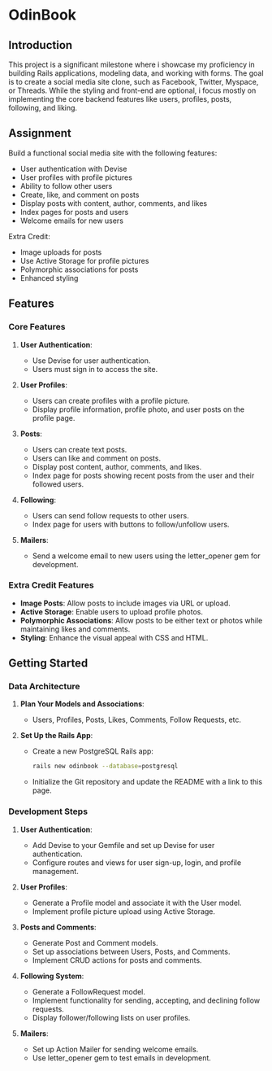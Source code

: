 # OdinBook

## Introduction

This project is a significant milestone where i showcase my proficiency in building Rails applications, modeling data, and working with forms. The goal is to create a social media site clone, such as Facebook, Twitter, Myspace, or Threads. While the styling and front-end are optional, i focus mostly on implementing the core backend features like users, profiles, posts, following, and liking.

## Assignment

Build a functional social media site with the following features:

- User authentication with Devise
- User profiles with profile pictures
- Ability to follow other users
- Create, like, and comment on posts
- Display posts with content, author, comments, and likes
- Index pages for posts and users
- Welcome emails for new users

Extra Credit:

- Image uploads for posts
- Use Active Storage for profile pictures
- Polymorphic associations for posts
- Enhanced styling

## Features

### Core Features

1. **User Authentication**:

   - Use Devise for user authentication.
   - Users must sign in to access the site.

2. **User Profiles**:

   - Users can create profiles with a profile picture.
   - Display profile information, profile photo, and user posts on the profile page.

3. **Posts**:

   - Users can create text posts.
   - Users can like and comment on posts.
   - Display post content, author, comments, and likes.
   - Index page for posts showing recent posts from the user and their followed users.

4. **Following**:

   - Users can send follow requests to other users.
   - Index page for users with buttons to follow/unfollow users.

5. **Mailers**:
   - Send a welcome email to new users using the letter_opener gem for development.

### Extra Credit Features

- **Image Posts**: Allow posts to include images via URL or upload.
- **Active Storage**: Enable users to upload profile photos.
- **Polymorphic Associations**: Allow posts to be either text or photos while maintaining likes and comments.
- **Styling**: Enhance the visual appeal with CSS and HTML.

## Getting Started

### Data Architecture

1. **Plan Your Models and Associations**:

   - Users, Profiles, Posts, Likes, Comments, Follow Requests, etc.

2. **Set Up the Rails App**:
   - Create a new PostgreSQL Rails app:
     ```bash
     rails new odinbook --database=postgresql
     ```
   - Initialize the Git repository and update the README with a link to this page.

### Development Steps

1. **User Authentication**:

   - Add Devise to your Gemfile and set up Devise for user authentication.
   - Configure routes and views for user sign-up, login, and profile management.

2. **User Profiles**:

   - Generate a Profile model and associate it with the User model.
   - Implement profile picture upload using Active Storage.

3. **Posts and Comments**:

   - Generate Post and Comment models.
   - Set up associations between Users, Posts, and Comments.
   - Implement CRUD actions for posts and comments.

4. **Following System**:

   - Generate a FollowRequest model.
   - Implement functionality for sending, accepting, and declining follow requests.
   - Display follower/following lists on user profiles.

5. **Mailers**:
   - Set up Action Mailer for sending welcome emails.
   - Use letter_opener gem to test emails in development.
   <!--
6. **Testing**:

   - Write integration tests to ensure pages load correctly.
   - Write unit tests for models and associations.
   - Use Guard to run tests continuously. -->

7. **Styling and Deployment**:
   - Style the application using CSS and HTML.
   - Deploy the application to a hosting provider.
   - Set up an email provider for sending real emails in production.

## Conclusion

This project is a comprehensive test of your Rails skills, covering everything from authentication to complex model associations. By completing this project, i have a solid understanding of building a full-featured web application and a great addition to your portfolio.

Thank you for joining me on this journey!
